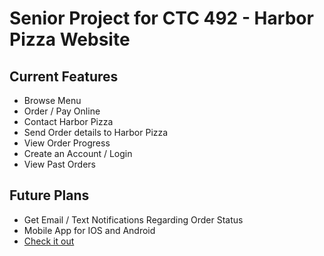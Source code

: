 # Senior Project for CTC 492 - Harbor Pizza Website
## Current Features 
* Browse Menu
* Order / Pay Online
* Contact Harbor Pizza
* Send Order details to Harbor Pizza 
* View Order Progress
* Create an Account / Login
* View Past Orders  

## Future Plans
* Get Email / Text Notifications Regarding Order Status
* Mobile App for IOS and Android
* [Check it out](https://harborpizza.herokuapp.com/)

